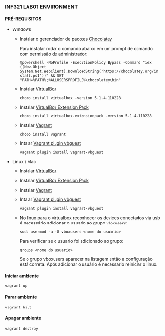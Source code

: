 ### INF321 LAB01 ENVIRONMENT 

#### PRÉ-REQUISITOS

  * Windows
      * Instalar o gerenciador de pacotes [Chocolatey](https://chocolatey.org/) 
      
         Para instalar rodar o comando abaixo em um prompt de comando com permissão de administrador:
         
         `@powershell -NoProfile -ExecutionPolicy Bypass -Command "iex ((New-Object System.Net.WebClient).DownloadString('https://chocolatey.org/install.ps1'))" && SET "PATH=%PATH%;%ALLUSERSPROFILE%\chocolatey\bin"` 

      * Instalar [VirtualBox](https://www.virtualbox.org/wiki/Downloads) 

          `choco install virtualbox -version 5.1.4.110228`
      
      * Instalar [VirtualBox Extension Pack](https://www.virtualbox.org/wiki/Downloads) 

          `choco install virtualbox.extensionpack -version 5.1.4.110228`
      
      * Instalar [Vagrant](https://www.vagrantup.com/downloads.html) 

          `choco install vagrant`

      * Intalar [Vagrant plugin vbguest](https://github.com/dotless-de/vagrant-vbguest) 

          `vagrant plugin install vagrant-vbguest`

  * Linux / Mac
      * Instalar [VirtualBox](https://www.virtualbox.org/wiki/Downloads)
      * Instalar [VirtualBox Extension Pack](https://www.virtualbox.org/wiki/Downloads)
      * Instalar [Vagrant](https://www.vagrantup.com/downloads.html)
      * Intalar [Vagrant plugin vbguest](https://github.com/dotless-de/vagrant-vbguest) 

        `vagrant plugin install vagrant-vbguest`

      * No linux para o virtualbox reconhecer os devices conectados via usb é necessário adicionar o usuario ao grupo `vboxusers`:

        `sudo usermod -a -G vboxusers <nome do usuario>`

        Para verificar se o usuario foi adicionado ao grupo:

         `groups <nome do usuario>`
        
        Se o grupo vboxusers aparecer na listagem então a configuração está correta.
        Após adicionar o usuário é necessario reiniciar o linux.

#### Iniciar ambiente

  `vagrant up`

#### Parar ambiente

  `vagrant halt`

#### Apagar ambiente

  `vagrant destroy`
